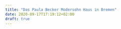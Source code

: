 ```yaml
---
title: "Das Paula Becker Modersohn Haus in Bremen"
date: 2020-09-17T17:19:12+02:00
draft: true
---
```


